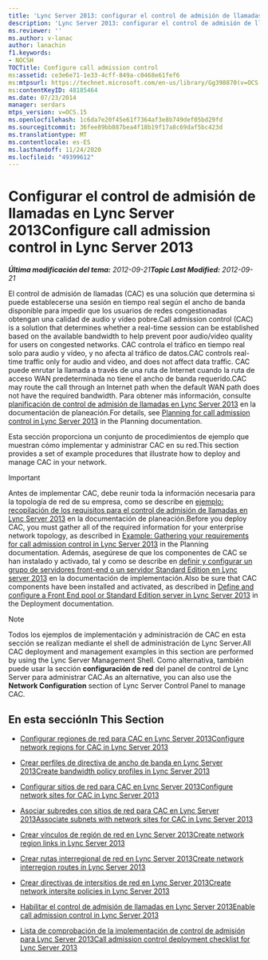 ```yaml
---
title: 'Lync Server 2013: configurar el control de admisión de llamadas'
description: 'Lync Server 2013: configurar el control de admisión de llamadas.'
ms.reviewer: ''
ms.author: v-lanac
author: lanachin
f1.keywords:
- NOCSH
TOCTitle: Configure call admission control
ms:assetid: ce3e6e71-1e33-4cff-849a-c0468e61fef6
ms:mtpsurl: https://technet.microsoft.com/en-us/library/Gg398870(v=OCS.15)
ms:contentKeyID: 48185464
ms.date: 07/23/2014
manager: serdars
mtps_version: v=OCS.15
ms.openlocfilehash: 1c6da7e20f45e61f7364af3e8b749def05bd29fd
ms.sourcegitcommit: 36fee89bb887bea4f18b19f17a8c69daf5bc423d
ms.translationtype: MT
ms.contentlocale: es-ES
ms.lasthandoff: 11/24/2020
ms.locfileid: "49399612"
---
```

# <a name="configure-call-admission-control-in-lync-server-2013"></a><span data-ttu-id="4c7bc-103">Configurar el control de admisión de llamadas en Lync Server 2013</span><span class="sxs-lookup"><span data-stu-id="4c7bc-103">Configure call admission control in Lync Server 2013</span></span>

<div data-xmlns="http://www.w3.org/1999/xhtml">

<div class="topic" data-xmlns="http://www.w3.org/1999/xhtml" data-msxsl="urn:schemas-microsoft-com:xslt" data-cs="https://msdn.microsoft.com/">

<div data-asp="https://msdn2.microsoft.com/asp">



</div>

<div id="mainSection">

<div id="mainBody"><span data-ttu-id="4c7bc-104">

<span> </span></span><span class="sxs-lookup"><span data-stu-id="4c7bc-104">

<span> </span></span></span>

<span data-ttu-id="4c7bc-105">_**Última modificación del tema:** 2012-09-21_</span><span class="sxs-lookup"><span data-stu-id="4c7bc-105">_**Topic Last Modified:** 2012-09-21_</span></span>

<span data-ttu-id="4c7bc-106">El control de admisión de llamadas (CAC) es una solución que determina si puede establecerse una sesión en tiempo real según el ancho de banda disponible para impedir que los usuarios de redes congestionadas obtengan una calidad de audio y vídeo pobre.</span><span class="sxs-lookup"><span data-stu-id="4c7bc-106">Call admission control (CAC) is a solution that determines whether a real-time session can be established based on the available bandwidth to help prevent poor audio/video quality for users on congested networks.</span></span> <span data-ttu-id="4c7bc-107">CAC controla el tráfico en tiempo real solo para audio y vídeo, y no afecta al tráfico de datos.</span><span class="sxs-lookup"><span data-stu-id="4c7bc-107">CAC controls real-time traffic only for audio and video, and does not affect data traffic.</span></span> <span data-ttu-id="4c7bc-108">CAC puede enrutar la llamada a través de una ruta de Internet cuando la ruta de acceso WAN predeterminada no tiene el ancho de banda requerido.</span><span class="sxs-lookup"><span data-stu-id="4c7bc-108">CAC may route the call through an Internet path when the default WAN path does not have the required bandwidth.</span></span> <span data-ttu-id="4c7bc-109">Para obtener más información, consulte [planificación de control de admisión de llamadas en Lync Server 2013](lync-server-2013-planning-for-call-admission-control.md) en la documentación de planeación.</span><span class="sxs-lookup"><span data-stu-id="4c7bc-109">For details, see [Planning for call admission control in Lync Server 2013](lync-server-2013-planning-for-call-admission-control.md) in the Planning documentation.</span></span>

<span data-ttu-id="4c7bc-110">Esta sección proporciona un conjunto de procedimientos de ejemplo que muestran cómo implementar y administrar CAC en su red.</span><span class="sxs-lookup"><span data-stu-id="4c7bc-110">This section provides a set of example procedures that illustrate how to deploy and manage CAC in your network.</span></span>

<div>


> [!IMPORTANT]  
> <span data-ttu-id="4c7bc-111">Antes de implementar CAC, debe reunir toda la información necesaria para la topología de red de su empresa, como se describe en <A href="lync-server-2013-example-of-gathering-your-requirements-for-call-admission-control.md">ejemplo: recopilación de los requisitos para el control de admisión de llamadas en Lync Server 2013</A> en la documentación de planeación.</span><span class="sxs-lookup"><span data-stu-id="4c7bc-111">Before you deploy CAC, you must gather all of the required information for your enterprise network topology, as described in <A href="lync-server-2013-example-of-gathering-your-requirements-for-call-admission-control.md">Example: Gathering your requirements for call admission control in Lync Server 2013</A> in the Planning documentation.</span></span> <span data-ttu-id="4c7bc-112">Además, asegúrese de que los componentes de CAC se han instalado y activado, tal y como se describe en <A href="lync-server-2013-define-and-configure-a-front-end-pool-or-standard-edition-server.md">definir y configurar un grupo de servidores front-end o un servidor Standard Edition en Lync server 2013</A> en la documentación de implementación.</span><span class="sxs-lookup"><span data-stu-id="4c7bc-112">Also be sure that CAC components have been installed and activated, as described in <A href="lync-server-2013-define-and-configure-a-front-end-pool-or-standard-edition-server.md">Define and configure a Front End pool or Standard Edition server in Lync Server 2013</A> in the Deployment documentation.</span></span>



</div>

<div>


> [!NOTE]  
> <span data-ttu-id="4c7bc-113">Todos los ejemplos de implementación y administración de CAC en esta sección se realizan mediante el shell de administración de Lync Server.</span><span class="sxs-lookup"><span data-stu-id="4c7bc-113">All CAC deployment and management examples in this section are performed by using the Lync Server Management Shell.</span></span> <span data-ttu-id="4c7bc-114">Como alternativa, también puede usar la sección <STRONG>configuración de red</STRONG> del panel de control de Lync Server para administrar CAC.</span><span class="sxs-lookup"><span data-stu-id="4c7bc-114">As an alternative, you can also use the <STRONG>Network Configuration</STRONG> section of Lync Server Control Panel to manage CAC.</span></span>



</div>

<div>

## <a name="in-this-section"></a><span data-ttu-id="4c7bc-115">En esta sección</span><span class="sxs-lookup"><span data-stu-id="4c7bc-115">In This Section</span></span>

  - [<span data-ttu-id="4c7bc-116">Configurar regiones de red para CAC en Lync Server 2013</span><span class="sxs-lookup"><span data-stu-id="4c7bc-116">Configure network regions for CAC in Lync Server 2013</span></span>](lync-server-2013-configure-network-regions-for-cac.md)

  - [<span data-ttu-id="4c7bc-117">Crear perfiles de directiva de ancho de banda en Lync Server 2013</span><span class="sxs-lookup"><span data-stu-id="4c7bc-117">Create bandwidth policy profiles in Lync Server 2013</span></span>](lync-server-2013-create-bandwidth-policy-profiles.md)

  - [<span data-ttu-id="4c7bc-118">Configurar sitios de red para CAC en Lync Server 2013</span><span class="sxs-lookup"><span data-stu-id="4c7bc-118">Configure network sites for CAC in Lync Server 2013</span></span>](lync-server-2013-configure-network-sites-for-cac.md)

  - [<span data-ttu-id="4c7bc-119">Asociar subredes con sitios de red para CAC en Lync Server 2013</span><span class="sxs-lookup"><span data-stu-id="4c7bc-119">Associate subnets with network sites for CAC in Lync Server 2013</span></span>](lync-server-2013-associate-subnets-with-network-sites-for-cac.md)

  - [<span data-ttu-id="4c7bc-120">Crear vínculos de región de red en Lync Server 2013</span><span class="sxs-lookup"><span data-stu-id="4c7bc-120">Create network region links in Lync Server 2013</span></span>](lync-server-2013-create-network-region-links.md)

  - [<span data-ttu-id="4c7bc-121">Crear rutas interregional de red en Lync Server 2013</span><span class="sxs-lookup"><span data-stu-id="4c7bc-121">Create network interregion routes in Lync Server 2013</span></span>](lync-server-2013;-create-network-interregion-routes.md)

  - [<span data-ttu-id="4c7bc-122">Crear directivas de intersitios de red en Lync Server 2013</span><span class="sxs-lookup"><span data-stu-id="4c7bc-122">Create network intersite policies in Lync Server 2013</span></span>](lync-server-2013-create-network-intersite-policies.md)

  - [<span data-ttu-id="4c7bc-123">Habilitar el control de admisión de llamadas en Lync Server 2013</span><span class="sxs-lookup"><span data-stu-id="4c7bc-123">Enable call admission control in Lync Server 2013</span></span>](lync-server-2013-enable-call-admission-control.md)

  - [<span data-ttu-id="4c7bc-124">Lista de comprobación de la implementación de control de admisión para Lync Server 2013</span><span class="sxs-lookup"><span data-stu-id="4c7bc-124">Call admission control deployment checklist for Lync Server 2013</span></span>](lync-server-2013-call-admission-control-deployment-checklist.md)

<span data-ttu-id="4c7bc-125"></div>

</div>

<span> </span>

</div>

</div>

</span><span class="sxs-lookup"><span data-stu-id="4c7bc-125"></div>

</div>

<span> </span>

</div>

</div>

</span></span></div>

